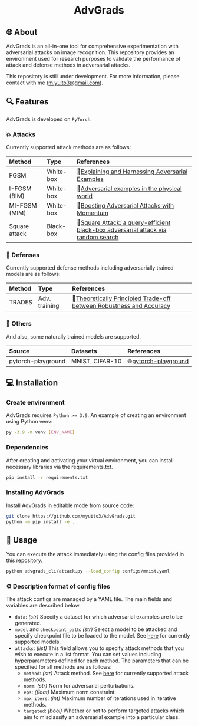 <div align="center">

# AdvGrads

</div>

## 🌐 About
AdvGrads is an all-in-one tool for comprehensive experimentation with adversarial attacks on image recognition. This repository provides an environment used for research purposes to validate the performance of attack and defense methods in adversarial attacks.

This repository is still under development. For more information, please contact with me (m.yuito3@gmail.com).

## 🔍 Features
AdvGrads is developed on `PyTorch`.

### 💥 Attacks
Currently supported attack methods are as follows:

| Method              | Type                | References          |
| :------------------ | :------------------ | :------------------ |
| FGSM                | White-box           | 📃[Explaining and Harnessing Adversarial Examples](https://arxiv.org/abs/1412.6572) |
| I-FGSM (BIM)        | White-box           | 📃[Adversarial examples in the physical world](https://arxiv.org/abs/1607.02533) |
| MI-FGSM (MIM)       | White-box           | 📃[Boosting Adversarial Attacks with Momentum](https://arxiv.org/abs/1710.06081) |
| Square attack       | Black-box           | 📃[Square Attack: a query-efficient black-box adversarial attack via random search](https://arxiv.org/abs/1912.00049) |

### 💠 Defenses
Currently supported defense methods including adversarially trained models are as follows:

| Method              | Type                | References          |
| :------------------ | :------------------ | :------------------ |
| TRADES              | Adv. training       | 📃[Theoretically Principled Trade-off between Robustness and Accuracy](https://arxiv.org/abs/1901.08573) |

### 🧩 Others
And also, some naturally trained models are supported.

| Source              | Datasets            | References          |
| :------------------ | :------------------ | :------------------ |
| pytorch-playground  | MNIST, CIFAR-10     | 🌐[pytorch-playground](https://github.com/aaron-xichen/pytorch-playground) |

## 💻 Installation

### Create environment
AdvGrads requires `Python >= 3.9`. An example of creating an environment using Python venv:
```bash
py -3.9 -m venv [ENV_NAME]
```

### Dependencies
After creating and activating your virtual environment, you can install necessary libraries via the requirements.txt.

```bash
pip install -r requirements.txt
```

### Installing AdvGrads
Install AdvGrads in editable mode from source code:

```bash
git clone https://github.com/myuito3/AdvGrads.git
python -m pip install -e .
```

## 🚀 Usage
You can execute the attack immediately using the config files provided in this repository.

```bash
python advgrads_cli/attack.py --load_config configs/mnist.yaml
```

### ⚙ Description format of config files
The attack configs are managed by a YAML file. The main fields and variables are described below.

- `data`: _(str)_ Specify a dataset for which adversarial examples are to be generated.
- `model` and `checkpoint_path`: _(str)_ Select a model to be attacked and specify checkpoint file to be loaded to the model. See [here](https://github.com/myuito3/AdvGrads/blob/main/advgrads/models/__init__.py) for currently supported models.
- `attacks`: _(list)_ This field allows you to specify attack methods that you wish to execute in a list format. You can set values including hyperparameters defined for each method. The parameters that can be specified for all methods are as follows:
  - `method`: _(str)_ Attack method. See [here](https://github.com/myuito3/AdvGrads/blob/main/advgrads/adversarial/__init__.py) for currently supported attack methods.
  - `norm`: _(str)_ Norm for adversarial perturbations.
  - `eps`: _(float)_ Maximum norm constraint.
  - `max_iters`: _(int)_ Maximum number of iterations used in iterative methods.
  - `targeted`: _(bool)_ Whether or not to perform targeted attacks which aim to misclassify an adversarial example into a particular class.
